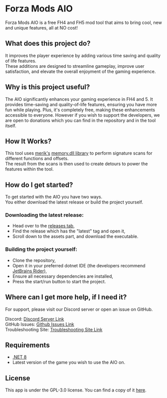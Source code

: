 # Forza Mods AIO

Forza Mods AIO is a free FH4 and FH5 mod tool that aims to bring cool, new and unique features, all at NO cost!

## What does this project do?

It improves the player experience by adding various time saving and quality of life features.<br/>
These additions are designed to streamline gameplay, improve user satisfaction, and elevate the overall enjoyment of the gaming experience.

## Why is this project useful?

The AIO significantly enhances your gaming experience in FH4 and 5. It provides time-saving and quality-of-life features, ensuring you have more fun while playing.
Plus, it's completely free, making these enhancements accessible to everyone. However if you wish to support the developers, we are open to donations which you can find in the repository and in the tool itself.

## How It Works?

This tool uses [merik's](https://github.com/szaaamerik) [memory.dll library](https://github.com/szaaamerik/memory.andy.dll) to perform signature scans for different functions and offsets.<br/>
The result from the scans is then used to create detours to power the features within the tool.

## How do I get started?

To get started with the AIO you have two ways.<br/>
You either download the latest release or build the project yourself.

### Downloading the latest release:

- Head over to the [releases tab](https://github.com/ForzaMods/Forza-Mods-AIO/releases),
- Find the release which has the "latest" tag and open it,
- Scroll down to the assets part, and download the executable.

### Building the project yourself:

- Clone the repository,
- Open it in your preferred dotnet IDE (the developers recommend [JetBrains Rider](https://www.jetbrains.com/rider/)),
- Ensure all necessary dependencies are installed,
- Press the start/run button to start the project.

## Where can I get more help, if I need it?

For support, please visit our Discord server or open an issue on GitHub.

Discord: [Discord Server Link](https://discord.gg/forzamods)<br/>
GitHub Issues: [Github Issues Link](https://github.com/ForzaMods/Forza-Mods-AIO/issues/new/choose)<br/>
Troubleshooting Site: [Troubleshooting Site Link](https://forzamods.dev/troubleshooting)

## Requirements

- [.NET 8](https://dotnet.microsoft.com/en-us/download/dotnet/thank-you/runtime-desktop-8.0.4-windows-x64-installer)
- Latest version of the game you wish to use the AIO on.

## License

This app is under the GPL-3.0 license. You can find a copy of it [here](LICENSE).
